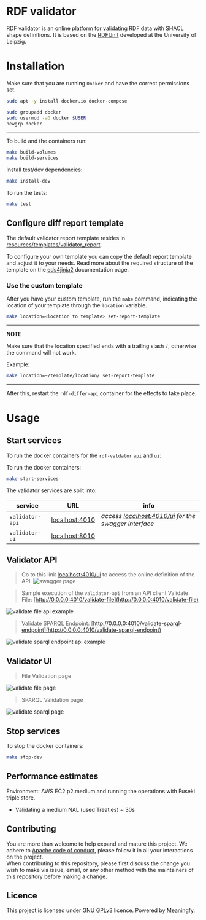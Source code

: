 #  RDF validator

RDF validator is an online platform for validating RDF data with SHACL shape definitions. It is based on the [RDFUnit](https://github.com/AKSW/RDFUnit) developed at the University of Leipzig. 


# Installation
Make sure that you are running `Docker` and have the correct permissions set.

```bash
sudo apt -y install docker.io docker-compose

sudo groupadd docker
sudo usermod -aG docker $USER
newgrp docker
```
---

To build and the containers run:
```bash
make build-volumes
make build-services
```

Install test/dev dependencies:
```bash
make install-dev
```
To run the tests:
```bash
make test
```

## Configure diff report template 
The default validator report template resides in [resources/templates/validator_report](resources/templates/validator_report). 

To configure your own template you can copy the default report template and adjust it to your needs. Read more about the required structure of the template on the [eds4jinja2](https://github.com/meaningfy-ws/eds4jinja2) documentation page.
 
### Use the custom template
After you have your custom template, run the `make` command, indicating the location of your template through the `location` variable.
```bash
make location=<location to template> set-report-template
```
---
**NOTE**

Make sure that the location specified ends with a trailing slash `/`, otherwise the command will not work.

Example:
```bash
make location=~/template/location/ set-report-template
```
---
After this, restart the `rdf-differ-api` container for the effects to take place.


# Usage

## Start services
To run the docker containers for the `rdf-valdator` `api` and `ui`:

To run the docker containers:
```bash
make start-services
```

The validator services are split into:

service | URL | info
------- | ------- | ----
`validator-api` | [localhost:4010](http://localhost:4010) | _access [localhost:4010/ui](http://localhost:4010/ui) for the swagger interface_ 
`validator-ui` | [localhost:8010](http://localhost:8010)

## Validator API
>Go to this link [localhost:4010/ui](http://localhost:4010/ui) to access the online definition of the API.
![swagger page](docs/images/swagger.png)

> Sample execution of the `validator-api` from an API client 
> Validate File: [http://0.0.0.0:4010/validate-file](http://0.0.0.0:4010/validate-file)

![validate file api example](docs/images/examples/validate-file.png)

> Validate SPARQL Endpoint: [http://0.0.0.0:4010/validate-sparql-endpoint](http://0.0.0.0:4010/validate-sparql-endpoint)

![validate sparql endpoint api example](docs/images/examples/validate-sparql-endpoint.png)


## Validator UI
> File Validation page
>
![validate file page](docs/images/validate-file-page.png)

> SPARQL Validation page

![validate sparql page](docs/images/validate-sparql-endpoint.png)


## Stop services

To stop the docker containers:
```bash
make stop-dev
```

## Performance estimates

Environment: AWS EC2 p2.medium and running the operations with Fuseki triple store.

* Validating a medium NAL (used Treaties) ~ 30s

## Contributing
You are more than welcome to help expand and mature this project. We adhere to [Apache code of conduct](https://www.apache.org/foundation/policies/conduct), please follow it in all your interactions on the project.   
When contributing to this repository, please first discuss the change you wish to make via issue, email, or any other method with the maintainers of this repository before making a change.

## Licence 
This project is licensed under [GNU GPLv3](https://www.gnu.org/licenses/gpl-3.0.en.html) licence. 
Powered by [Meaningfy](https://github.com/meaningfy-ws).